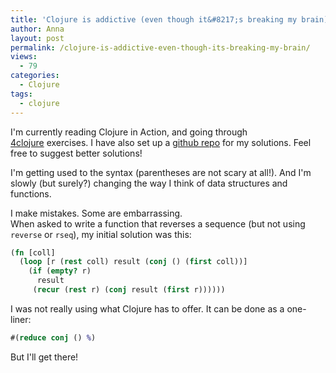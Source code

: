 ```yaml
---
title: 'Clojure is addictive (even though it&#8217;s breaking my brain)'
author: Anna
layout: post
permalink: /clojure-is-addictive-even-though-its-breaking-my-brain/
views:
  - 79
categories:
  - Clojure
tags:
  - clojure
---
```

I'm currently reading Clojure in Action, and going through [4clojure][1] exercises. I have also set up a [github repo][2] for my solutions. Feel free to suggest better solutions!

I'm getting used to the syntax (parentheses are not scary at all!). And I'm slowly (but surely?) changing the way I think of data structures and functions.

I make mistakes. Some are embarrassing.  
When asked to write a function that reverses a sequence (but not using `reverse` or `rseq`), my initial solution was this:

```clojure
(fn [coll]
  (loop [r (rest coll) result (conj () (first coll))]
    (if (empty? r)
      result
     (recur (rest r) (conj result (first r))))))
```

I was not really using what Clojure has to offer. It can be done as a one-liner:

  
```clojure
#(reduce conj () %)
```

But I'll get there!


 [1]: http://www.4clojure.com/
 [2]: https://github.com/apawlicka/4clojure-solutions